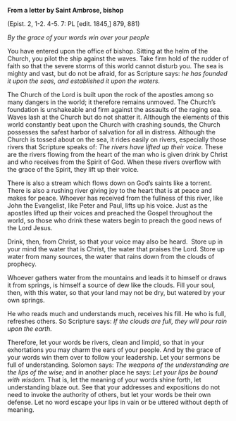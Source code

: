 

**From a letter by Saint Ambrose, bishop**

(Epist. 2, 1-2. 4-5. 7: PL \[edit. 1845,\] 879, 881)

_By the grace of your words win over your people_

You have entered upon the office of bishop. Sitting at the helm of the Church, you pilot the ship against the waves. Take firm hold of the rudder of faith so that the severe storms of this world cannot disturb you. The sea is mighty and vast, but do not be afraid, for as Scripture says: _he has founded it upon the seas, and established it upon the waters._

The Church of the Lord is built upon the rock of the apostles among so many dangers in the world; it therefore remains unmoved. The Church’s foundation is unshakeable and firm against the assaults of the raging sea. Waves lash at the Church but do not shatter it. Although the elements of this world constantly beat upon the Church with crashing sounds, the Church possesses the safest harbor of salvation for all in distress. Although the Church is tossed about on the sea, it rides easily on rivers, especially those rivers that Scripture speaks of: _The rivers have lifted up their voice._ These are the rivers flowing from the heart of the man who is given drink by Christ and who receives from the Spirit of God. When these rivers overflow with the grace of the Spirit, they lift up their voice.

There is also a stream which flows down on God’s saints like a torrent. There is also a rushing river giving joy to the heart that is at peace and makes for peace. Whoever has received from the fullness of this river, like John the Evangelist, like Peter and Paul, lifts up his voice. Just as the apostles lifted up their voices and preached the Gospel throughout the world, so those who drink these waters begin to preach the good news of the Lord Jesus.

Drink, then, from Christ, so that your voice may also be heard.  Store up in your mind the water that is Christ, the water that praises the Lord. Store up water from many sources, the water that rains down from the clouds of prophecy.

Whoever gathers water from the mountains and leads it to himself or draws it from springs, is himself a source of dew like the clouds. Fill your soul, then, with this water, so that your land may not be dry, but watered by your own springs.

He who reads much and understands much, receives his fill. He who is full, refreshes others. So Scripture says: _If the clouds are full, they will pour rain upon the earth._

Therefore, let your words be rivers, clean and limpid, so that in your exhortations you may charm the ears of your people. And by the grace of your words win them over to follow your leadership. Let your sermons be full of understanding. Solomon says: _The weapons of the understanding are the lips of the wise;_ and in another place he says: _Let your lips be bound with wisdom._ That is, let the meaning of your words shine forth, let understanding blaze out. See that your addresses and expositions do not need to invoke the authority of others, but let your words be their own defense. Let no word escape your lips in vain or be uttered without depth of meaning.

